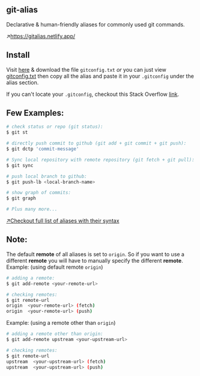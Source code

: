 ## git-alias

Declarative & human-friendly aliases for commonly used git commands.

↗https://gitalias.netlify.app/

## Install

Visit [here](https://gitalias.netlify.app/) & download the file `gitconfig.txt` _or_ you can just view [gitconfig.txt](https://github.com/dhruwlalan/git-alias/blob/master/git-config/.gitconfig) then copy all the alias and paste it in your `.gitconfig` under the alias section.

If you can't locate your `.gitconfig`, checkout this Stack Overflow [link](https://stackoverflow.com/q/2114111/7409506).

## Few Examples:

```bash
# check status or repo (git status):
$ git st

# directly push commit to github (git add + git commit + git push):
$ git dctp 'commit-message'

# Sync local repository with remote repository (git fetch + git pull):
$ git sync

# push local branch to github:
$ git push-lb <local-branch-name>

# show graph of commits:
$ git graph

# Plus many more...
```

[↗Checkout full list of aliases with their syntax](https://gitalias.netlify.app/basic)

## Note:

The default **remote** of all aliases is set to `origin`. So if you want to use a different **remote** you will have to manually specify the different **remote**.<br>
Example: (using default remote `origin`)

```bash
# adding a remote:
$ git add-remote <your-remote-url>

# checking remotes:
$ git remote-url
origin  <your-remote-url> (fetch)
origin  <your-remote-url> (push)
```

Example: (using a remote other than `origin`)

```bash
# adding a remote other than origin:
$ git add-remote upstream <your-upstream-url>

# checking remotes:
$ git remote-url
upstream  <your-upstream-url> (fetch)
upstream  <your-upstream-url> (push)
```

